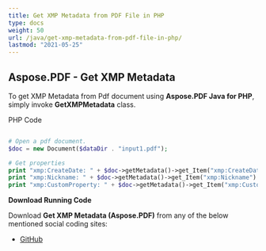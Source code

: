 ```yaml
---
title: Get XMP Metadata from PDF File in PHP
type: docs
weight: 50
url: /java/get-xmp-metadata-from-pdf-file-in-php/
lastmod: "2021-05-25"
---
```


## Aspose.PDF - Get XMP Metadata

To get XMP Metadata from Pdf document using **Aspose.PDF Java for PHP**, simply invoke **GetXMPMetadata** class.

PHP Code

```php

# Open a pdf document.
$doc = new Document($dataDir . "input1.pdf");

# Get properties
print "xmp:CreateDate: " + $doc->getMetadata()->get_Item("xmp:CreateDate") . PHP_EOL;
print "xmp:Nickname: " + $doc->getMetadata()->get_Item("xmp:Nickname") . PHP_EOL;
print "xmp:CustomProperty: " + $doc->getMetadata()->get_Item("xmp:CustomProperty") . PHP_EOL;

```

**Download Running Code**

Download **Get XMP Metadata (Aspose.PDF)** from any of the below mentioned social coding sites:

- [GitHub](https://github.com/aspose-pdf/Aspose.PDF-for-Java/blob/master/Plugins/Aspose_Pdf_Java_for_PHP/src/Aspose/Pdf/WorkingWithDocumentObject/GetXMPMetadata.php)

